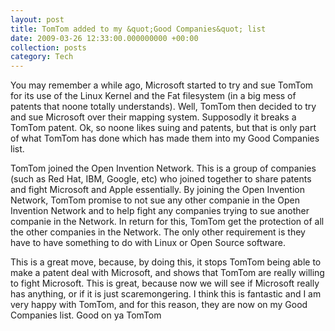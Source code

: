 ```yaml
---
layout: post
title: TomTom added to my &quot;Good Companies&quot; list
date: 2009-03-26 12:33:00.000000000 +00:00
collection: posts
category: Tech
---
```


You may remember a while ago, Microsoft started to try and sue TomTom for its use of the Linux Kernel and the Fat filesystem (in a big mess of patents that noone totally understands). Well, TomTom then decided to try and sue Microsoft over their mapping system. Supposodly it breaks a TomTom patent. Ok, so noone likes suing and patents, but that is only part of what TomTom has done which has made them into my Good Companies list.

TomTom joined the Open Invention Network. This is a group of companies (such as Red Hat, IBM, Google, etc) who joined together to share patents and fight Microsoft and Apple essentially. By joining the Open Invention Network, TomTom promise to not sue any other companie in the Open Invention Network and to help fight any companies trying to sue another companie in the Network. In return for this, TomTom get the protection of all the other companies in the Network. The only other requirement is they have to have something to do with Linux or Open Source software.

This is a great move, because, by doing this, it stops TomTom being able to make a patent deal with Microsoft, and shows that TomTom are really willing to fight Microsoft. This is great, because now we will see if Microsoft really has anything, or if it is just scaremongering. I think this is fantastic and I am very happy with TomTom, and for this reason, they are now on my Good Companies list. Good on ya TomTom
